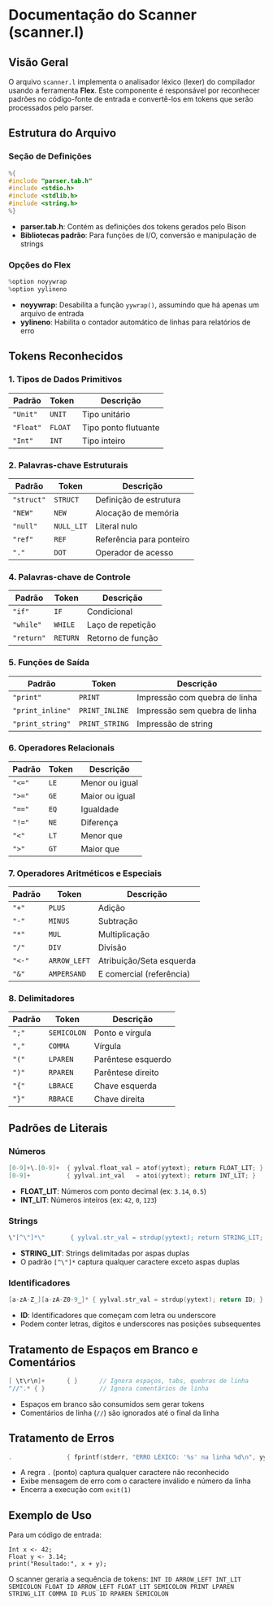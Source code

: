 # Documentação do Scanner (scanner.l)

## Visão Geral

O arquivo `scanner.l` implementa o analisador léxico (lexer) do compilador usando a ferramenta **Flex**. Este componente é responsável por reconhecer padrões no código-fonte de entrada e convertê-los em tokens que serão processados pelo parser.

## Estrutura do Arquivo

### Seção de Definições 
```c
%{
#include "parser.tab.h"
#include <stdio.h>
#include <stdlib.h>
#include <string.h>
%}
```

- **parser.tab.h**: Contém as definições dos tokens gerados pelo Bison
- **Bibliotecas padrão**: Para funções de I/O, conversão e manipulação de strings

### Opções do Flex
```c
%option noyywrap
%option yylineno
```

- **noyywrap**: Desabilita a função `yywrap()`, assumindo que há apenas um arquivo de entrada
- **yylineno**: Habilita o contador automático de linhas para relatórios de erro

## Tokens Reconhecidos

### 1. Tipos de Dados Primitivos
| Padrão | Token | Descrição |
|--------|-------|-----------|
| `"Unit"` | `UNIT` | Tipo unitário |
| `"Float"` | `FLOAT` | Tipo ponto flutuante |
| `"Int"` | `INT` | Tipo inteiro |


### 2. Palavras-chave Estruturais
| Padrão | Token | Descrição |
|--------|-------|-----------|
| `"struct"` | `STRUCT` | Definição de estrutura |
| `"NEW"` | `NEW` | Alocação de memória |
| `"null"` | `NULL_LIT` | Literal nulo |
| `"ref"` | `REF` | Referência para ponteiro|
| `"."` | `DOT` | Operador de acesso |

### 4. Palavras-chave de Controle
| Padrão | Token | Descrição |
|--------|-------|-----------|
| `"if"` | `IF` | Condicional |
| `"while"` | `WHILE` | Laço de repetição |
| `"return"` | `RETURN` | Retorno de função |

### 5. Funções de Saída
| Padrão | Token | Descrição |
|--------|-------|-----------|
| `"print"` | `PRINT` | Impressão com quebra de linha |
| `"print_inline"` | `PRINT_INLINE` | Impressão sem quebra de linha |
| `"print_string"` | `PRINT_STRING` | Impressão de string |

### 6. Operadores Relacionais
| Padrão | Token | Descrição |
|--------|-------|-----------|
| `"<="` | `LE` | Menor ou igual |
| `">="` | `GE` | Maior ou igual |
| `"=="` | `EQ` | Igualdade |
| `"!="` | `NE` | Diferença |
| `"<"` | `LT` | Menor que |
| `">"` | `GT` | Maior que |

### 7. Operadores Aritméticos e Especiais
| Padrão | Token | Descrição |
|--------|-------|-----------|
| `"+"` | `PLUS` | Adição |
| `"-"` | `MINUS` | Subtração |
| `"*"` | `MUL` | Multiplicação |
| `"/"` | `DIV` | Divisão |
| `"<-"` | `ARROW_LEFT` | Atribuição/Seta esquerda |
| `"&"` | `AMPERSAND` | E comercial (referência) |

### 8. Delimitadores
| Padrão | Token | Descrição |
|--------|-------|-----------|
| `";"` | `SEMICOLON` | Ponto e vírgula |
| `","` | `COMMA` | Vírgula |
| `"("` | `LPAREN` | Parêntese esquerdo |
| `")"` | `RPAREN` | Parêntese direito |
| `"{"` | `LBRACE` | Chave esquerda |
| `"}"` | `RBRACE` | Chave direita |

## Padrões de Literais

### Números
```c
[0-9]+\.[0-9]+  { yylval.float_val = atof(yytext); return FLOAT_LIT; }
[0-9]+          { yylval.int_val   = atoi(yytext); return INT_LIT; }
```

- **FLOAT_LIT**: Números com ponto decimal (ex: `3.14`, `0.5`)
- **INT_LIT**: Números inteiros (ex: `42`, `0`, `123`)

### Strings
```c
\"[^\"]*\"       { yylval.str_val = strdup(yytext); return STRING_LIT; }
```

- **STRING_LIT**: Strings delimitadas por aspas duplas
- O padrão `[^\"]*` captura qualquer caractere exceto aspas duplas

### Identificadores
```c
[a-zA-Z_][a-zA-Z0-9_]* { yylval.str_val = strdup(yytext); return ID; }
```

- **ID**: Identificadores que começam com letra ou underscore
- Podem conter letras, dígitos e underscores nas posições subsequentes

## Tratamento de Espaços em Branco e Comentários

```c
[ \t\r\n]+      { }      // Ignora espaços, tabs, quebras de linha
"//".* { }               // Ignora comentários de linha
```

- Espaços em branco são consumidos sem gerar tokens
- Comentários de linha (`//`) são ignorados até o final da linha

## Tratamento de Erros

```c
.               { fprintf(stderr, "ERRO LÉXICO: '%s' na linha %d\n", yytext, yylineno); exit(1); }
```

- A regra `.` (ponto) captura qualquer caractere não reconhecido
- Exibe mensagem de erro com o caractere inválido e número da linha
- Encerra a execução com `exit(1)`


## Exemplo de Uso

Para um código de entrada:
```
Int x <- 42;
Float y <- 3.14;
print("Resultado:", x + y);
```

O scanner geraria a sequência de tokens:
`INT ID ARROW_LEFT INT_LIT SEMICOLON FLOAT ID ARROW_LEFT FLOAT_LIT SEMICOLON PRINT LPAREN STRING_LIT COMMA ID PLUS ID RPAREN SEMICOLON`
